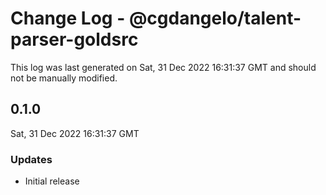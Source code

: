 # Change Log - @cgdangelo/talent-parser-goldsrc

This log was last generated on Sat, 31 Dec 2022 16:31:37 GMT and should not be manually modified.

## 0.1.0
Sat, 31 Dec 2022 16:31:37 GMT

### Updates

- Initial release

